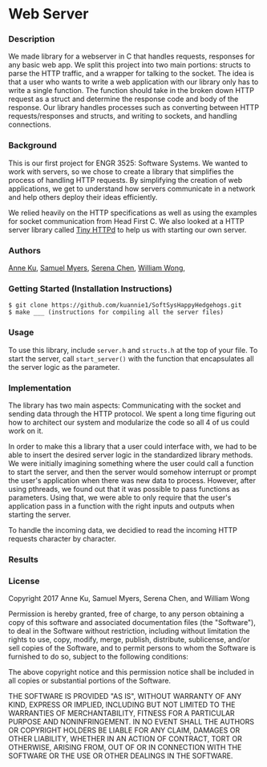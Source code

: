 # Web Server

### Description

We made library for a webserver in C that handles requests, responses for any
basic web app. We split this project into two main portions: structs to parse
the HTTP traffic, and a wrapper for talking to the socket. The idea is that a
user who wants to write a web application with our library only has to write a
single function. The function should take in the broken down HTTP request as a
struct and determine the response code and body of the response. Our library
handles processes such as converting between HTTP requests/responses and structs,
and writing to sockets, and handling connections.

### Background
This is our first project for ENGR 3525: Software Systems. We wanted to work
with servers, so we chose to create a library that simplifies the process of
handling HTTP requests. By simplifying the creation of web applications, we
get to understand how servers communicate in a network and help others deploy
their ideas efficiently.

We relied heavily on the HTTP specifications as well as using the examples for
socket communication from Head First C. We also looked at a HTTP server library
called [Tiny HTTPd](https://sourceforge.net/projects/tinyhttpd/)
to help us with starting our own server.

### Authors
[Anne Ku](https://github.com/kuannie1),
[Samuel Myers](https://github.com/sammyers),
[Serena Chen](https://github.com/poosomooso),
[William Wong](https://github.com/billmwong),

### Getting Started (Installation Instructions)
	$ git clone https://github.com/kuannie1/SoftSysHappyHedgehogs.git
	$ make ___ (instructions for compiling all the server files)

### Usage
To use this library, include `server.h` and `structs.h` at the top of your file.
To start the server, call `start_server()` with the function that encapsulates
all the server logic as the parameter.

### Implementation
The library has two main aspects: Communicating with the socket and sending data
through the HTTP protocol. We spent a long time figuring out how to architect
our system and modularize the code so all 4 of us could work on it.

In order to make this a library that a user could interface with, we had to be
able to insert the desired server logic in the standardized library methods. We
were initially imagining something where the user could call a function to start
the server, and then the server would somehow interrupt or prompt the user's
application when there was new data to process. However, after using pthreads,
we found out that it was possible to pass functions as parameters. Using that,
we were able to only require that the user's application pass in a function with
the right inputs and outputs when starting the server.

To handle the incoming data, we decidied to read the incoming HTTP requests character
by character.

### Results
<!-- Add images, screenshots, and videos here -->

### License
Copyright 2017 Anne Ku, Samuel Myers, Serena Chen, and William Wong

Permission is hereby granted, free of charge, to any person obtaining a copy of this software and associated documentation files (the "Software"), to deal in the Software without restriction, including without limitation the rights to use, copy, modify, merge, publish, distribute, sublicense, and/or sell copies of the Software, and to permit persons to whom the Software is furnished to do so, subject to the following conditions:

The above copyright notice and this permission notice shall be included in all copies or substantial portions of the Software.

THE SOFTWARE IS PROVIDED "AS IS", WITHOUT WARRANTY OF ANY KIND, EXPRESS OR IMPLIED, INCLUDING BUT NOT LIMITED TO THE WARRANTIES OF MERCHANTABILITY, FITNESS FOR A PARTICULAR PURPOSE AND NONINFRINGEMENT. IN NO EVENT SHALL THE AUTHORS OR COPYRIGHT HOLDERS BE LIABLE FOR ANY CLAIM, DAMAGES OR OTHER LIABILITY, WHETHER IN AN ACTION OF CONTRACT, TORT OR OTHERWISE, ARISING FROM, OUT OF OR IN CONNECTION WITH THE SOFTWARE OR THE USE OR OTHER DEALINGS IN THE SOFTWARE.


<!-- ## Content we need to cover:

Big Idea/Abstract

The first thing someone should see when they land on your site is a quick and easily understandable explanation of what your project is all about.

Background

Provide context for your project by describing the broader space in which it is situated. This section will likely draw upon your annotated bibliography. You've already collected this knowledge and shown us you understand it, now frame it for an external audience.

Implementation

What specifically did you accomplish with this project? Within the context of the problem space, enumerate the potential options and explain why you chose what you did. Describe what makes it interesting/challenging, and how you overcame those challenges. Explain your implementation and design decisions with sufficient detail for a technical audience to understand it.

The library has two main aspects: Communicating with the socket and sending data
through the HTTP protocol. We spent a long time figuring out how to architect
our system and modularize the code so all 4 of us could work on it.

In order to make this a library that a user could interface with, we had to be
able to insert the desired server logic in the standardized library methods. We
were initially imagining something where the user could call a function to start
the server, and then the server would somehow interrupt or prompt the user's
application when there was new data to process. However, after using pthreads,
we found out that it was possible to pass functions as parameters. Using that,
we were able to only require that the user's application pass in a function with
the right inputs and outputs when starting the server.

Results

Provide evidence demonstrating that what you built works. Though the details will be different for each project, screenshots and video are likely helpful. Include graphs or other data if appropriate.


Having trouble with Pages? Check out our [documentation](https://help.github.com/categories/github-pages-basics/) or [contact support](https://github.com/contact) and we’ll help you sort it out.
 -->
